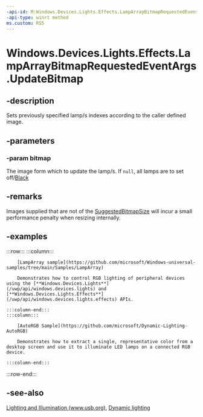```yaml
---
-api-id: M:Windows.Devices.Lights.Effects.LampArrayBitmapRequestedEventArgs.UpdateBitmap(Windows.Graphics.Imaging.SoftwareBitmap)
-api-type: winrt method
ms.custom: RS5
---
```


<!-- Method syntax.
public void LampArrayBitmapRequestedEventArgs.UpdateBitmap(SoftwareBitmap bitmap)
-->

# Windows.Devices.Lights.Effects.LampArrayBitmapRequestedEventArgs.UpdateBitmap

## -description
Sets previously specified lamp/s indexes according to the caller defined image.

## -parameters
### -param bitmap
The image form which to update the lamp/s.  If `null`, all lamps are to set off/[Black](../windows.ui/colors_black.md)

## -remarks
Images supplied that are not of the [SuggestedBitmapSize](lamparraybitmapeffect_suggestedbitmapsize.md) will incur a small performance penalty when resizing internally.
## -examples

:::row:::
    :::column:::

        [LampArray sample](https://github.com/microsoft/Windows-universal-samples/tree/main/Samples/LampArray)
        
        Demonstrates how to control RGB lighting of peripheral devices using the [**Windows.Devices.Lights**](/uwp/api/windows.devices.lights) and [**Windows.Devices.Lights.Effects**](/uwp/api/windows.devices.lights.effects) APIs.

    :::column-end:::
    :::column:::

        [AutoRGB Sample](https://github.com/microsoft/Dynamic-Lighting-AutoRGB)
        
        Demonstrates how to extract a single, representative color from a desktop screen and use it to illuminate LED lamps on a connected RGB device.
            
    :::column-end:::
:::row-end:::

## -see-also

[Lighting and Illumination (www.usb.org)](https://www.usb.org/sites/default/files/hutrr84_-_lighting_and_illumination_page.pdf), [Dynamic lighting](/windows/uwp/devices-sensors/lighting-dynamic-lamparray)


